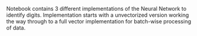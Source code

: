 Notebook contains 3 different implementations of the Neural Network to identify digits.
Implementation starts with a unvectorized version working the way through to a full vector implementation for batch-wise processing of data.
